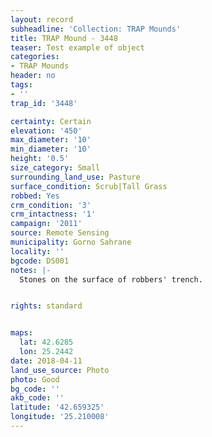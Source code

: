 ```yaml
---
layout: record
subheadline: 'Collection: TRAP Mounds'
title: TRAP Mound - 3448
teaser: Test example of object
categories:
- TRAP Mounds
header: no
tags:
- ''
trap_id: '3448'

certainty: Certain
elevation: '450'
max_diameter: '10'
min_diameter: '10'
height: '0.5'
size_category: Small
surrounding_land_use: Pasture
surface_condition: Scrub|Tall Grass
robbed: Yes
crm_condition: '3'
crm_intactness: '1'
campaign: '2011'
source: Remote Sensing
municipality: Gorno Sahrane
locality: ''
bgcode: DS001
notes: |-
  Stones on the surface of robbers' trench.


rights: standard


maps:
  lat: 42.6285
  lon: 25.2442
date: 2018-04-11
land_use_source: Photo
photo: Good
bg_code: ''
akb_code: ''
latitude: '42.659325'
longitude: '25.210008'
---
```

